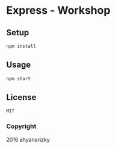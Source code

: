 # Express - Workshop

## Setup

```sh
npm install
```

## Usage
```sh
npm start
```

## License
```sh
MIT
```
### Copyright
2016 ahyanarizky
